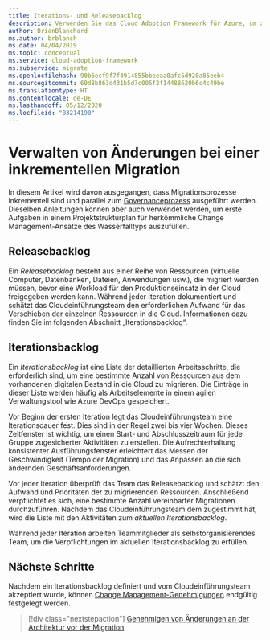 ```yaml
---
title: Iterations- und Releasebacklog
description: Verwenden Sie das Cloud Adoption Framework für Azure, um zu erfahren, wie Sie ein Iterations- und Releasebacklog zum Organisieren Ihrer Aufgaben erstellen.
author: BrianBlanchard
ms.author: brblanch
ms.date: 04/04/2019
ms.topic: conceptual
ms.service: cloud-adoption-framework
ms.subservice: migrate
ms.openlocfilehash: 90b6ecf9f7f4914855bbeeaa0afc5d920a85eeb4
ms.sourcegitcommit: 60d8b863d431b5d7c005f2f14488620b6c4c49be
ms.translationtype: HT
ms.contentlocale: de-DE
ms.lasthandoff: 05/12/2020
ms.locfileid: "83214190"
---
```

# <a name="manage-change-in-an-incremental-migration-effort"></a>Verwalten von Änderungen bei einer inkrementellen Migration

In diesem Artikel wird davon ausgegangen, dass Migrationsprozesse inkrementell sind und parallel zum [Governanceprozess](../../../govern/index.md) ausgeführt werden. Dieselben Anleitungen können aber auch verwendet werden, um erste Aufgaben in einem Projektstrukturplan für herkömmliche Change Management-Ansätze des Wasserfalltyps auszufüllen.

## <a name="release-backlog"></a>Releasebacklog

Ein _Releasebacklog_ besteht aus einer Reihe von Ressourcen (virtuelle Computer, Datenbanken, Dateien, Anwendungen usw.), die migriert werden müssen, bevor eine Workload für den Produktionseinsatz in der Cloud freigegeben werden kann. Während jeder Iteration dokumentiert und schätzt das Cloudeinführungsteam den erforderlichen Aufwand für das Verschieben der einzelnen Ressourcen in die Cloud. Informationen dazu finden Sie im folgenden Abschnitt „Iterationsbacklog“.

## <a name="iteration-backlog"></a>Iterationsbacklog

Ein _Iterationsbacklog_ ist eine Liste der detaillierten Arbeitsschritte, die erforderlich sind, um eine bestimmte Anzahl von Ressourcen aus dem vorhandenen digitalen Bestand in die Cloud zu migrieren. Die Einträge in dieser Liste werden häufig als Arbeitselemente in einem agilen Verwaltungstool wie Azure DevOps gespeichert.

Vor Beginn der ersten Iteration legt das Cloudeinführungsteam eine Iterationsdauer fest. Dies sind in der Regel zwei bis vier Wochen. Dieses Zeitfenster ist wichtig, um einen Start- und Abschlusszeitraum für jede Gruppe zugesicherter Aktivitäten zu erstellen. Die Aufrechterhaltung konsistenter Ausführungsfenster erleichtert das Messen der Geschwindigkeit (Tempo der Migration) und das Anpassen an die sich ändernden Geschäftsanforderungen.

Vor jeder Iteration überprüft das Team das Releasebacklog und schätzt den Aufwand und Prioritäten der zu migrierenden Ressourcen. Anschließend verpflichtet es sich, eine bestimmte Anzahl vereinbarter Migrationen durchzuführen. Nachdem das Cloudeinführungsteam dem zugestimmt hat, wird die Liste mit den Aktivitäten zum _aktuellen Iterationsbacklog_.

Während jeder Iteration arbeiten Teammitglieder als selbstorganisierendes Team, um die Verpflichtungen im aktuellen Iterationsbacklog zu erfüllen.

## <a name="next-steps"></a>Nächste Schritte

Nachdem ein Iterationsbacklog definiert und vom Cloudeinführungsteam akzeptiert wurde, können [Change Management-Genehmigungen](./approve.md) endgültig festgelegt werden.

> [!div class="nextstepaction"]
> [Genehmigen von Änderungen an der Architektur vor der Migration](./approve.md)
